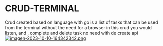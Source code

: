 # CRUD-TERMINAL
Crud created based on language with go is a list of tasks that can be used from the terminal without the need for a browser in this crud you would listen, and , complete and delete task no need with de create api
[![imagen-2023-10-10-164342342.png](https://i.postimg.cc/RFZ956m9/imagen-2023-10-10-164342342.png)](https://postimg.cc/d7pgG0DS)
